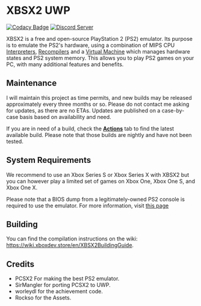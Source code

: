 # XBSX2 UWP

[![Codacy Badge](https://app.codacy.com/project/badge/Grade/1f7c0d75fec74d6daa6adb084e5b4f71)](https://app.codacy.com/gh/EmulationCollective/XBSX2/dashboard?utm_source=github.com&utm_medium=referral&utm_content=EmulationCollective/XBSX2&utm_campaign=Badge_Grade)
[![Discord Server](https://img.shields.io/discord/1007582798598647889?color=%235CA8FA&label=Emulation%20Collective&logo=discord&logoColor=white)]([https://discord.com/invite/emulation-collective-1007582798598647889](https://discord.gg/emulation-collective-1007582798598647889))

XBSX2 is a free and open-source PlayStation 2 (PS2) emulator. Its purpose is to emulate the PS2's hardware, using a combination of MIPS CPU [Interpreters](<https://en.wikipedia.org/wiki/Interpreter_(computing)>), [Recompilers](https://en.wikipedia.org/wiki/Dynamic_recompilation) and a [Virtual Machine](https://en.wikipedia.org/wiki/Virtual_machine) which manages hardware states and PS2 system memory. This allows you to play PS2 games on your PC, with many additional features and benefits.

## Maintenance
I will maintain this project as time permits, and new builds may be released approximately every three months or so. Please do not contact me asking for updates, as there are no ETAs. Updates are published on a case-by-case basis based on availability and need.

If you are in need of a build, check the [**Actions**](https://github.com/EmulationCollective/XBSX2/actions/workflows/buildwinrtnightly.yml) tab to find the latest available build. Please note that those builds are nightly and have not been tested.

## System Requirements

We recommend to use an Xbox Series S or Xbox Series X with XBSX2 but you can however play a limited set of games on Xbox One, Xbox One S, and Xbox One X.

Please note that a BIOS dump from a legitimately-owned PS2 console is required to use the emulator. For more information, visit [this page](https://pcsx2.net/docs/setup/gather/#how-to-dump-your-ps2-bios)

## Building

You can find the compilation instructions on the wiki: https://wiki.xboxdev.store/en/XBSX2BuildingGuide.

## Credits

* PCSX2 For making the best PS2 emulator.
* SirMangler for porting PCSX2 to UWP.
* worleydl for the achievement code.
* Rockso for the Assets.
